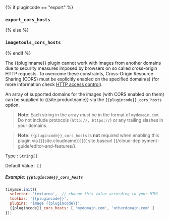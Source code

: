 {% if plugincode == "export" %}
### `export_cors_hosts`
{% else %}
### `imagetools_cors_hosts`
{% endif %}

The {{pluginname}} plugin cannot work with images from another domains due to security measures imposed by browsers on so called cross-origin HTTP requests. To overcome these constraints, Cross-Origin Resource Sharing (CORS) must be explicitly enabled on the specified domain(s) (for more information check [HTTP access control](https://developer.mozilla.org/en-US/docs/Web/HTTP/Access_control_CORS)).

An array of supported domains for the images (with CORS enabled on them) can be supplied to {{site.productname}} via the `{{plugincode}}_cors_hosts` option.

> **Note**: Each string in the array *must* be in the format of `mydomain.com`. Do not include protocols (`http://, https://`) or any trailing slashes in your domains.

> **Note**: `{{plugincode}}_cors_hosts` is **not** required when enabling this plugin via [{{site.cloudname}}]({{ site.baseurl }}/cloud-deployment-guide/editor-and-features/).

Type
: `String[]`

Default Value
: `[]`

##### Example: `{{plugincode}}_cors_hosts`

```js
tinymce.init({
  selector: 'textarea',  // change this value according to your HTML
  toolbar: '{{plugincode}}',
  plugins: 'image {{plugincode}}',
  {{plugincode}}_cors_hosts: [ 'mydomain.com', 'otherdomain.com' ]
});
```